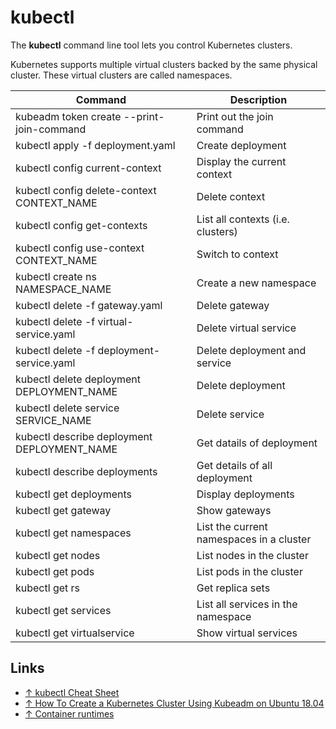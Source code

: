 # kubectl

The **kubectl** command line tool lets you control Kubernetes clusters.

Kubernetes supports multiple virtual clusters backed by the same physical cluster. These virtual clusters are called namespaces.

Command                                          | Description
-------------------------------------------------|-----------------------
kubeadm token create --print-join-command        | Print out the join command
kubectl apply -f deployment.yaml                 | Create deployment
kubectl config current-context                   | Display the current context
kubectl config delete-context CONTEXT_NAME       | Delete context
kubectl config get-contexts                      | List all contexts (i.e. clusters)
kubectl config use-context CONTEXT_NAME          | Switch to context
kubectl create ns NAMESPACE_NAME                 | Create a new namespace
kubectl delete -f gateway.yaml                   | Delete gateway
kubectl delete -f virtual-service.yaml           | Delete virtual service
kubectl delete -f deployment-service.yaml        | Delete deployment and service
kubectl delete deployment DEPLOYMENT_NAME        | Delete deployment
kubectl delete service SERVICE_NAME              | Delete service
kubectl describe deployment DEPLOYMENT_NAME      | Get datails of deployment
kubectl describe deployments                     | Get details of all deployment
kubectl get deployments                          | Display deployments
kubectl get gateway                              | Show gateways
kubectl get namespaces                           | List the current namespaces in a cluster
kubectl get nodes                                | List nodes in the cluster
kubectl get pods                                 | List pods in the cluster
kubectl get rs                                   | Get replica sets
kubectl get services                             | List all services in the namespace
kubectl get virtualservice                       | Show virtual services

## Links

* [↑ kubectl Cheat Sheet](https://kubernetes.io/docs/reference/kubectl/cheatsheet/)
* [↑ How To Create a Kubernetes Cluster Using Kubeadm on Ubuntu 18.04](https://www.digitalocean.com/community/tutorials/how-to-create-a-kubernetes-cluster-using-kubeadm-on-ubuntu-18-04)
* [↑ Container runtimes](https://kubernetes.io/docs/setup/production-environment/container-runtimes/)
